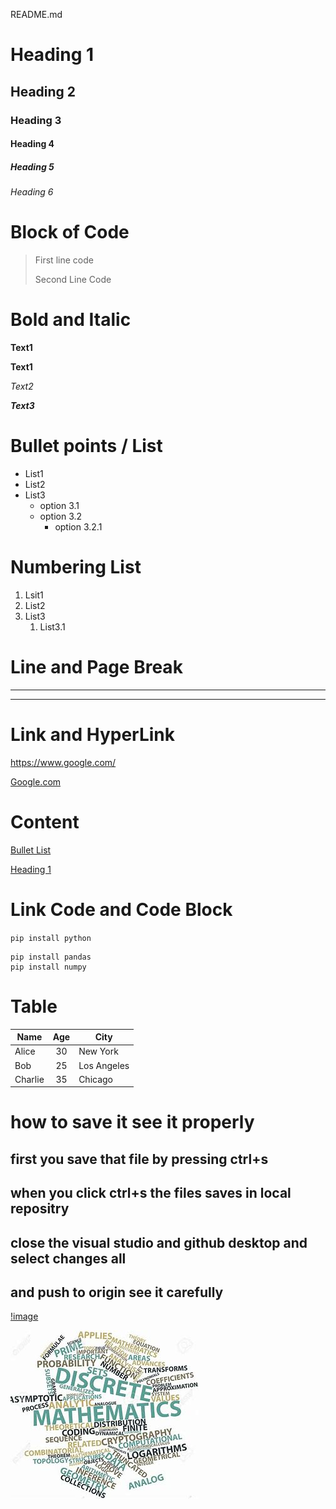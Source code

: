 README.md
# Heading 1
## Heading 2
### Heading 3
#### Heading 4
##### Heading 5
###### Heading 6


# Block of Code
> First line code
>
> Second Line Code 

# Bold and Italic

**Text1** 

__Text1__

*Text2*




***Text3***

# Bullet points / List

- List1
- List2
- List3
  - option 3.1
  - option 3.2
    - option 3.2.1

# Numbering List
1. Lsit1
2. List2
3. List3
    1. List3.1

# Line and Page Break

____
****

# Link and HyperLink

<https://www.google.com/>

[Google.com](https://www.google.com/)

# Content

[Bullet List](#bullet-points--list)

[Heading 1](#heading-1)

# Link Code and Code Block

`pip install python`

```
pip install pandas
pip install numpy
```

# Table

| Name       | Age | City         |
|------------|:-----:|--------------|
| Alice      | 30  | New York     |
| Bob        | 25  | Los Angeles  |
| Charlie    | 35  | Chicago      |


# how to save it see it properly
## first you save that file by pressing ctrl+s
## when you click ctrl+s  the files saves in local repositry
## close the visual studio and github desktop and select changes all
## and push to origin see it carefully



[!image](https://github.com/Burhan100/Burhan100/blob/58ef95036a2d18786666d4c9272c1f3a645468e0/download%202222.jpg)

![image alt](https://github.com/Burhan100/Burhan100/blob/58ef95036a2d18786666d4c9272c1f3a645468e0/download%202222.jpg)

